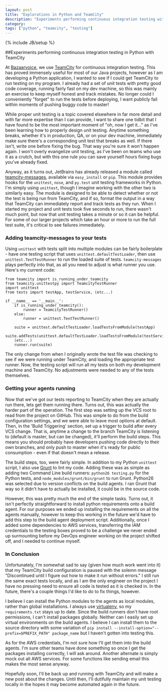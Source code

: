 ```yaml
---
layout: post
title: "Explorations in Python and TeamCity"
description: "Experiments performing continuous integration testing with TeamCity"
category: 
tags: ["python", "teamcity", "testing"]
---
```

{% include JB/setup %}

##Experiments performing continuous integration testing in Python with TeamCity

At [Bazaarvoice](http://www.bazaarvoice.com), we use [TeamCity](http://www.jetbrains.com/teamcity/) for continuous integration testing. This has proved immensely useful for most of our Java projects, however as I am developing a Python application, I wanted to see if I could get TeamCity to run testing on my program. I already had a set of unit tests with pretty good code coverage, running fairly fast on my dev machine, so this was mainly an exercise to keep myself honest and track mistakes. No longer could I conveniently "forget" to run the tests before deploying, I want publicly fail within moments of pushing buggy code to master!

While proper unit testing is a topic covered elsewhere in far more detail and with far more expertise than I can provide, I want to share one tidbit that I have found to be the most important moment of "oh, now I get it..." as I've been learning how to properly design unit testing. Anytime something breaks, whether it's in production, QA, or on your dev machine, immediately make sure there's a corresponding unit test that breaks as well. If there isn't, write one before fixing the bug. That way you're sure it won't happen again. I won't overly evangelize unit testing, as I've been on teams who use it as a crutch, but with this one rule you can save yourself hours fixing bugs you've already fixed.

Anyway, as it turns out, JetBrains has already released a module called [teamcity-messages](https://github.com/JetBrains/teamcity-python), available via `easy_install` or `pip`. This module provides hooks for the `unittest`, `nose`, and `py.test` unit testing frameworks in Python. I'm simply using `unittest`, though I imagine working with the other two is similarly easy. The module is designed to be able to detect whether or not the test is being run from TeamCity, and if so, format the output in a way that TeamCity can immediately report and track tests as they run. When I started my project and unit tests took five seconds to run, there wasn't much point, but now that unit testing takes a minute or so it can be helpful. For some of our larger projects which take an hour or more to run the full test suite, it's critical to see failures immediately.

### Adding teamcity-messages to your tests

Using `unittest` with tests split into multiple modules can be fairly boilerplate - have one testing script that uses `unittest.defaultTestLoader`, then use `unittest.TextTestRunner` to run the loaded suite of tests. `teamcity-messages` plays perfectly into that, as all you need to adjust is what runner you use. Here's my current code:

	from teamcity import is_running_under_teamcity
	from teamcity.unittestpy import TeamcityTestRunner
	import unittest
	from tests import testApp, testService, (etc...)

	if __name__ == '__main__':
	    if is_running_under_teamcity():
	        runner = TeamcityTestRunner()
	    else:
	        runner = unittest.TextTestRunner()

	    suite = unittest.defaultTestLoader.loadTestsFromModule(testApp)
	    suite.addTests(unittest.defaultTestLoader.loadTestsFromModule(testService))
	    (etc...)
	    runner.run(suite)

The only change from when I originally wrote the test file was checking to see if we were running under TeamCity, and loading the appropriate test runner. Now, the testing script will run all my tests on both my development machine and TeamCity. No adjustments were needed to any of the tests themselves.

### Getting your agents running

Now that we've got our tests reporting to TeamCity when they are actually run there, lets get them running there. Turns out, this was actually the harder part of the operation. The first step was setting up the VCS root to read from the project on GitHub. This was simple to do from the build configuration settings, and we were able to leave most options at default. Then, in the 'Build Triggering' section, set up a trigger to build after every VCS change. That is, anytime a change to the branch TeamCity is listening to (default is master, but can be changed), it'll perform the build steps. This means you should probably have developers pushing code directly to their own branches, and only push to master when it's ready for public consumption - even if that doesn't mean a release. 

The build steps, too, were fairly simple. In addition to my Python `unittest` script, I also use [Grunt](http://gruntjs.com/) to lint my code. Adding these was as simple as adding two Command Line build runners: `python26 testing.py` for the Python tests, and `node_modules/grunt/bin/grunt` to run Grunt. Python26 was selected due to version conflicts on the build agents. I ran Grunt that way so it didn't have to actually be installed, it could be in the source code. 

However, this was pretty much the end of the simple tasks. Turns out, it isn't perfectly straightforward to install python requirements onto a build agent. For our purposes we ended up installing the requirements on all the agents manually, however to keep this working in the future we'd have to add this step to the build agent deployment script. Additionally, once I added some dependencies to AWS services, transferring the IAM credentials to the testing boxes proved to be a challenge we never ended up surmounting before my DevOps engineer working on the project shifted off, and I needed to continue myself. 

### In Conclusion

Unfortunately, I'm somewhat sad to say (given how much work went into it) that my TeamCity build configuration is paused with the solemn message "Discontinued until I figure out how to make it run without errors." I still run the same exact tests locally, and as I am the only engineer on the project I have no pressing need to ensure all code is tested as it is checked in. In the future, there's a couple things I'd like to do to fix things, however.

I believe I can install the Python modules to the agents as local modules, rather than global installations. I always use [virtualenv](http://www.virtualenv.org/en/latest/), so my `requirements.txt` stays up to date. Since the build runners don't have root permissions, I can't install packages globally. Neither can I easily set up virtual environments on the build agents. I believe I can install them to the source directory with some variation of `pip install --install-option="--prefix=$PREFIX_PATH" package_name` but I haven't gotten into testing this.

As for the AWS credentials, I'm not sure how I'll get them into the build agents. I'm sure other teams have done something so once I get the packages installing correctly, I will ask around. Another alternate is simply mock out all AWS services. For some functions like sending email this makes the most sense anyway. 

Hopefully soon, I'll be back up and running with TeamCity and will make a new post about the changes. Until then, I'll dutifully maintain my unit testing locally in the hopes it may become automated again in the future.
